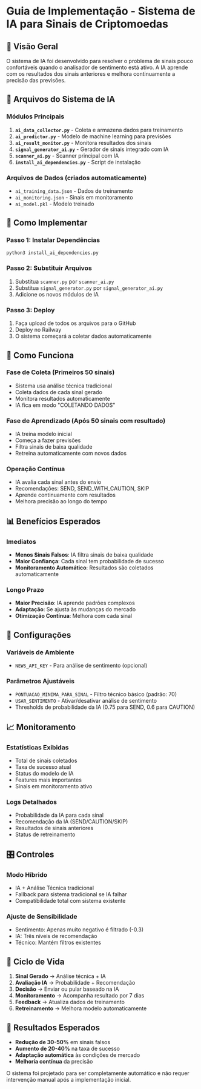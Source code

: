 # Guia de Implementação - Sistema de IA para Sinais de Criptomoedas

## 🎯 Visão Geral

O sistema de IA foi desenvolvido para resolver o problema de sinais pouco confortáveis quando o analisador de sentimento está ativo. A IA aprende com os resultados dos sinais anteriores e melhora continuamente a precisão das previsões.

## 📁 Arquivos do Sistema de IA

### Módulos Principais
1. **`ai_data_collector.py`** - Coleta e armazena dados para treinamento
2. **`ai_predictor.py`** - Modelo de machine learning para previsões
3. **`ai_result_monitor.py`** - Monitora resultados dos sinais
4. **`signal_generator_ai.py`** - Gerador de sinais integrado com IA
5. **`scanner_ai.py`** - Scanner principal com IA
6. **`install_ai_dependencies.py`** - Script de instalação

### Arquivos de Dados (criados automaticamente)
- `ai_training_data.json` - Dados de treinamento
- `ai_monitoring.json` - Sinais em monitoramento
- `ai_model.pkl` - Modelo treinado

## 🚀 Como Implementar

### Passo 1: Instalar Dependências
```bash
python3 install_ai_dependencies.py
```

### Passo 2: Substituir Arquivos
1. Substitua `scanner.py` por `scanner_ai.py`
2. Substitua `signal_generator.py` por `signal_generator_ai.py`
3. Adicione os novos módulos de IA

### Passo 3: Deploy
1. Faça upload de todos os arquivos para o GitHub
2. Deploy no Railway
3. O sistema começará a coletar dados automaticamente

## 🤖 Como Funciona

### Fase de Coleta (Primeiros 50 sinais)
- Sistema usa análise técnica tradicional
- Coleta dados de cada sinal gerado
- Monitora resultados automaticamente
- IA fica em modo "COLETANDO DADOS"

### Fase de Aprendizado (Após 50 sinais com resultado)
- IA treina modelo inicial
- Começa a fazer previsões
- Filtra sinais de baixa qualidade
- Retreina automaticamente com novos dados

### Operação Contínua
- IA avalia cada sinal antes do envio
- Recomendações: SEND, SEND_WITH_CAUTION, SKIP
- Aprende continuamente com resultados
- Melhora precisão ao longo do tempo

## 📊 Benefícios Esperados

### Imediatos
- **Menos Sinais Falsos**: IA filtra sinais de baixa qualidade
- **Maior Confiança**: Cada sinal tem probabilidade de sucesso
- **Monitoramento Automático**: Resultados são coletados automaticamente

### Longo Prazo
- **Maior Precisão**: IA aprende padrões complexos
- **Adaptação**: Se ajusta às mudanças do mercado
- **Otimização Contínua**: Melhora com cada sinal

## 🔧 Configurações

### Variáveis de Ambiente
- `NEWS_API_KEY` - Para análise de sentimento (opcional)

### Parâmetros Ajustáveis
- `PONTUACAO_MINIMA_PARA_SINAL` - Filtro técnico básico (padrão: 70)
- `USAR_SENTIMENTO` - Ativar/desativar análise de sentimento
- Thresholds de probabilidade da IA (0.75 para SEND, 0.6 para CAUTION)

## 📈 Monitoramento

### Estatísticas Exibidas
- Total de sinais coletados
- Taxa de sucesso atual
- Status do modelo de IA
- Features mais importantes
- Sinais em monitoramento ativo

### Logs Detalhados
- Probabilidade da IA para cada sinal
- Recomendação da IA (SEND/CAUTION/SKIP)
- Resultados de sinais anteriores
- Status de retreinamento

## 🎛️ Controles

### Modo Híbrido
- IA + Análise Técnica tradicional
- Fallback para sistema tradicional se IA falhar
- Compatibilidade total com sistema existente

### Ajuste de Sensibilidade
- Sentimento: Apenas muito negativo é filtrado (-0.3)
- IA: Três níveis de recomendação
- Técnico: Mantém filtros existentes

## 🔄 Ciclo de Vida

1. **Sinal Gerado** → Análise técnica + IA
2. **Avaliação IA** → Probabilidade + Recomendação
3. **Decisão** → Enviar ou pular baseado na IA
4. **Monitoramento** → Acompanha resultado por 7 dias
5. **Feedback** → Atualiza dados de treinamento
6. **Retreinamento** → Melhora modelo automaticamente

## 🎯 Resultados Esperados

- **Redução de 30-50%** em sinais falsos
- **Aumento de 20-40%** na taxa de sucesso
- **Adaptação automática** às condições de mercado
- **Melhoria contínua** da precisão

O sistema foi projetado para ser completamente automático e não requer intervenção manual após a implementação inicial.

